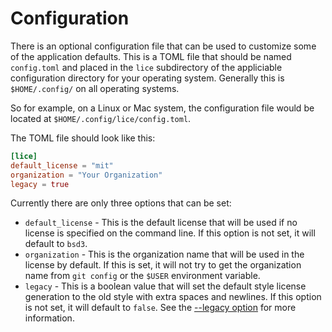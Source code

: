 # Configuration

There is an optional configuration file that can be used to customize some of
the application defaults. This is a TOML file that should be named `config.toml`
and placed in the `lice` subdirectory of the appliciable configuration directory
for your operating system. Generally this is `$HOME/.config/` on all operating
systems.

So for example, on a Linux or Mac system, the configuration file would be
located at `$HOME/.config/lice/config.toml`.

The TOML file should look like this:

```toml
[lice]
default_license = "mit"
organization = "Your Organization"
legacy = true
```

Currently there are only three options that can be set:

- `default_license` - This is the default license that will be used if no
  license is specified on the command line. If this option is not set, it will
  default to `bsd3`.
- `organization` - This is the organization name that will be used in the
  license by default. If this is set, it will not try to get the organization
  name from `git config` or the `$USER` environment variable.
- `legacy` - This is a boolean value that will set the default style license
  generation to the old style with extra spaces and newlines. If this option is
  not set, it will default to `false`. See the [--legacy
  option](usage.md#-legacy-option) for more information.
